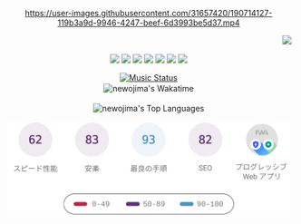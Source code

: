 <!-- START: HERO IMAGE GIF ////////// ////////// ////////// -->
<!-- <img src="@/../assets/img/gaming/ghost-of-tsushima.gif" width="100%"  alt="nellyXinwei's Hero Gif Image"/> -->
<!-- END: HERO IMAGE GIF ////////// ////////// ////////// -->

<div align="center" >  
  
<!-- START:ワンピース 第1015話「ルフィはRED ROCを使う」 -->
https://user-images.githubusercontent.com/31657420/190714127-119b3a9d-9946-4247-beef-6d3993be5d37.mp4
<!-- END:ワンピース 第1015話「ルフィはRED ROCを使う」 -->

<!-- START:VISITOR COUNTER -->
<div width="100%" align="right">

![](https://komarev.com/ghpvc/?username=nellyXinwei&label=*&color=grey&style=flat-square)
</div>
<!-- END:VISITOR COUNTER -->

<!-- START: PROGRAMMING LANGUAGES -->
<img src="https://img.shields.io/badge/javascript%20-%23F6BA00.svg?&style=for-the-badge&logo=javascript&logoColor=%23323330"/> <img src="https://img.shields.io/badge/python%20-%23FF8820.svg?&style=for-the-badge&logo=python&logoColor=white"/> <img src="https://img.shields.io/badge/dart%20-%23FF5301.svg?&style=for-the-badge&logo=dart&logoColor=white"/> <img src="https://img.shields.io/badge/php%20-%23EA0C5F.svg?&style=for-the-badge&logo=php&logoColor=white"/> <img src="https://img.shields.io/badge/ruby%20-%23C0007A.svg?&style=for-the-badge&logo=ruby&logoColor=white"/> <img src="https://img.shields.io/badge/java%20-%2382008F.svg?&style=for-the-badge&logo=starbucks&logoColor=white"/> <img src="https://img.shields.io/badge/c%20-%23002296.svg?&style=for-the-badge&logo=c&logoColor=white"/>  
<!-- END: PROGRAMMING LANGUAGES -->

<!-- START: MUSIC STATUS -->
  <a href="https://nellyxinwei-spotify-readme-stats-2.vercel.app/api/now-playing?open">
  <img src="https://nellyxinwei-spotify-readme-stats-2.vercel.app/api/now-playing" alt="Music Status">
  </a>
<!-- END: MUSIC STATUS -->

<!-- START: GITHUB STATUS -->
<br>

<img align="center" width="500px" src="https://github-readme-stats.vercel.app/api/wakatime?username=newojima&layout=compact&langs_count=10&hide_title=true&hide_border=true&text_color=fff&bg_color=82008F,333399,333399,833ab4,c13584,c13584" alt="newojima's Wakatime"/>

<br>
<br>

  <img align="center" width="500px"  src="https://github-readme-stats.vercel.app/api/top-langs?username=newojima&layout=compact&text_color=fff&icon_color=fff&hide_border=true&hide_title=true&include_all_commits=true&langs_count=10&hide=c%23,powershell,shaderlab,hlsl,jupyter%20notebook,python,html,css,shell&bg_color=833ab4,833ab4,c13584,f77737,f77737" alt="newojima's Top Languages"/>

<br>
<br>


  <img align="center" width="500px" src="@/../assets/img/page-insights.svg" alt="nellyXinwei's Page Insights"/>
</div>
<!-- END: GITHUB STATUS -->
